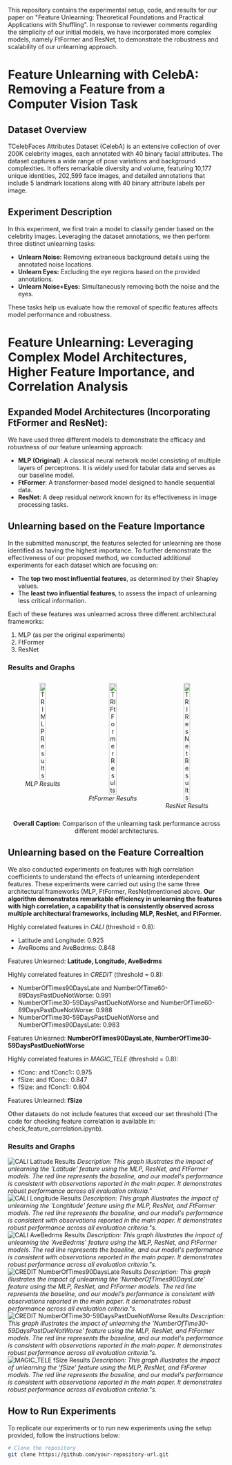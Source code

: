 This repository contains the experimental setup, code, and results for our paper on "Feature Unlearning: Theoretical Foundations and Practical Applications with Shuffling". In response to reviewer comments regarding the simplicity of our initial models, we have incorporated more complex models, namely FtFormer and ResNet, to demonstrate the robustness and scalability of our unlearning approach.
 # Feature Unlearning with CelebA: Removing a Feature from a Computer Vision Task
 ## Dataset Overview

TCelebFaces Attributes Dataset (CelebA) is an extensive collection of over 200K celebrity images, each annotated with 40 binary facial attributes. The dataset captures a wide range of pose variations and background complexities. It offers remarkable diversity and volume, featuring 10,177 unique identities, 202,599 face images, and detailed annotations that include 5 landmark locations along with 40 binary attribute labels per image.

## Experiment Description

In this experiment, we first train a model to classify gender based on the celebrity images. Leveraging the dataset annotations, we then perform three distinct unlearning tasks:

- **Unlearn Noise:** Removing extraneous background details using the annotated noise locations.
- **Unlearn Eyes:** Excluding the eye regions based on the provided annotations.
- **Unlearn Noise+Eyes:** Simultaneously removing both the noise and the eyes.

These tasks help us evaluate how the removal of specific features affects model performance and robustness.

# Feature Unlearning: Leveraging Complex Model Architectures, Higher Feature Importance, and Correlation Analysis
 ## Expanded Model Architectures (Incorporating FtFormer and ResNet):
We have used three different models to demonstrate the efficacy and robustness of our feature unlearning approach:

- **MLP (Original)**: A classical neural network model consisting of multiple layers of perceptrons. It is widely used for tabular data and serves as our baseline model.
- **FtFormer**: A transformer-based model designed to handle sequential data.
- **ResNet**: A deep residual network known for its effectiveness in image processing tasks.

## Unlearning based on the Feature Importance
In the submitted manuscript, the features selected for unlearning are those identified as having the highest importance. To further demonstrate the effectiveness of our proposed method, we conducted additional experiments for each dataset which are focusing on:
- The **top two most influential features**, as determined by their Shapley values.
- The **least two influential features**, to assess the impact of unlearning less critical information.

Each of these features was unlearned across three different architectural frameworks:
1. MLP (as per the original experiments)
2. FtFormer
3. ResNet

### Results and Graphs
<div align="center">
  <div style="display: flex; justify-content: center; align-items: flex-start;">
    <div style="margin: 10px; text-align: center;">
      <img src="imgs/TRI_mlp.png" alt="TRI MLP Results" width="33%">
      <div><em>MLP Results</em></div>
    </div>
    <div style="margin: 10px; text-align: center;">
      <img src="imgs/TRI_ftformer.png" alt="TRI FtFormer Results" width="33%">
      <div><em>FtFormer Results</em></div>
    </div>
    <div style="margin: 10px; text-align: center;">
      <img src="imgs/TRI_resnet.png" alt="TRI ResNet Results" width="33%">
      <div><em>ResNet Results</em></div>
    </div>
  </div>
</div>
<div align="center">
  <p><strong>Overall Caption:</strong> Comparison of the unlearning task performance across different model architectures.</p>
</div>

## Unlearning based on the Feature Correaltion

We also conducted experiments on features with high correlation coefficients to understand the effects of unlearning interdependent features. These experiments were carried out using the same three architectural frameworks (MLP, FtFormer, ResNet)mentioned above. **Our algorithm demonstrates remarkable efficiency in unlearning the features with high correlation, a capability that is consistently observed across multiple architectural frameworks, including MLP, ResNet, and FtFormer.**

Highly correlated features in *CALI* (threshold = 0.8):
- Latitude and Longitude: 0.925
- AveRooms and AveBedrms: 0.848
  
Features Unlearned: **Latitude, Longitude, AveBedrms**

Highly correlated features in *CREDIT* (threshold = 0.8):
- NumberOfTimes90DaysLate and NumberOfTime60-89DaysPastDueNotWorse: 0.991
- NumberOfTime30-59DaysPastDueNotWorse and NumberOfTime60-89DaysPastDueNotWorse: 0.988
- NumberOfTime30-59DaysPastDueNotWorse and NumberOfTimes90DaysLate: 0.983
  
Features Unlearned: **NumberOfTimes90DaysLate, NumberOfTime30-59DaysPastDueNotWorse**


Highly correlated features in *MAGIC_TELE* (threshold = 0.8):
- fConc: and fConc1:: 0.975
- fSize: and fConc:: 0.847
- fSize: and fConc1:: 0.804
  
Features Unlearned: **fSize**

Other datasets do not include features that exceed our set threshold (The code for checking feature correlation is available in: check_feature_correlation.ipynb).
 
### Results and Graphs
![CALI Latitude Results](imgs/CALI_Latitude.png)
*Description: This graph illustrates the impact of unlearning the 'Latitude' feature using the MLP, ResNet, and FtFormer models. The red line represents the baseline, and our model's performance is consistent with observations reported in the main paper. It demonstrates robust performance across all evaluation criteria."*
![CALI Longitude Results](imgs/CALI_Longtitude.png)
*Description: This graph illustrates the impact of unlearning the 'Longtitude' feature using the MLP, ResNet, and FtFormer models. The red line represents the baseline, and our model's performance is consistent with observations reported in the main paper. It demonstrates robust performance across all evaluation criteria."s.*
![CALI AveBedrms Results](imgs/CALI_Avgbed.png)
*Description: This graph illustrates the impact of unlearning the 'AveBedrms' feature using the MLP, ResNet, and FtFormer models. The red line represents the baseline, and our model's performance is consistent with observations reported in the main paper. It demonstrates robust performance across all evaluation criteria."s.*
![CREDIT NumberOfTimes90DaysLate Results](imgs/CREDIT_90.png)
*Description: This graph illustrates the impact of unlearning the 'NumberOfTimes90DaysLate' feature using the MLP, ResNet, and FtFormer models. The red line represents the baseline, and our model's performance is consistent with observations reported in the main paper. It demonstrates robust performance across all evaluation criteria."s.*
![CREDIT NumberOfTime30-59DaysPastDueNotWorse Results](imgs/CREDIT_3059.png)
*Description: This graph illustrates the impact of unlearning the 'NumberOfTime30-59DaysPastDueNotWorse' feature using the MLP, ResNet, and FtFormer models. The red line represents the baseline, and our model's performance is consistent with observations reported in the main paper. It demonstrates robust performance across all evaluation criteria."s.*
![MAGIC_TELE fSize Results](imgs/TETL.png)
*Description: This graph illustrates the impact of unlearning the 'fSize' feature using the MLP, ResNet, and FtFormer models. The red line represents the baseline, and our model's performance is consistent with observations reported in the main paper. It demonstrates robust performance across all evaluation criteria."s.*

## How to Run Experiments

To replicate our experiments or to run new experiments using the setup provided, follow the instructions below:

```bash
# Clone the repository
git clone https://github.com/your-repository-url.git
